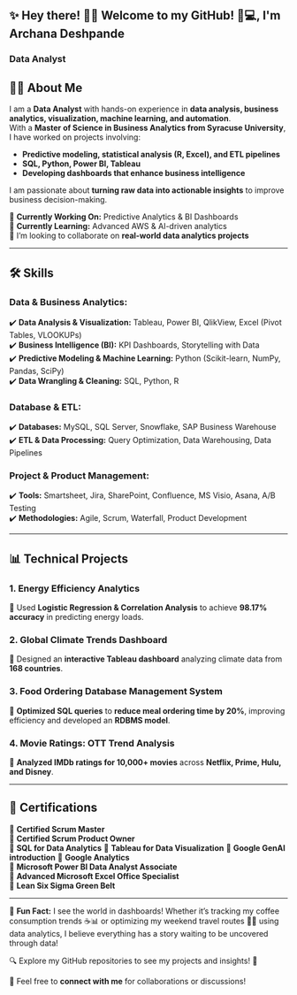 ## ✨ Hey there! 👋😃 Welcome to my GitHub! 🚀💻, I'm Archana Deshpande
### Data Analyst

## 👩‍💻 About Me  
I am a **Data Analyst** with hands-on experience in **data analysis, business analytics, visualization, machine learning, and automation**.  
With a **Master of Science in Business Analytics from Syracuse University**, I have worked on projects involving:  
- **Predictive modeling, statistical analysis (R, Excel), and ETL pipelines**  
- **SQL, Python, Power BI, Tableau**  
- **Developing dashboards that enhance business intelligence**

I am passionate about **turning raw data into actionable insights** to improve business decision-making.  

🔭 **Currently Working On:** Predictive Analytics & BI Dashboards  
🌱 **Currently Learning:** Advanced AWS & AI-driven analytics  
🤝 I’m looking to collaborate on **real-world data analytics projects**  

---

## 🛠 Skills  

### **Data & Business Analytics:**  
✔️ **Data Analysis & Visualization:** Tableau, Power BI, QlikView, Excel (Pivot Tables, VLOOKUPs)  
✔️ **Business Intelligence (BI):** KPI Dashboards, Storytelling with Data  
✔️ **Predictive Modeling & Machine Learning:** Python (Scikit-learn, NumPy, Pandas, SciPy)  
✔️ **Data Wrangling & Cleaning:** SQL, Python, R  

### **Database & ETL:**  
✔️ **Databases:** MySQL, SQL Server, Snowflake, SAP Business Warehouse  
✔️ **ETL & Data Processing:** Query Optimization, Data Warehousing, Data Pipelines

### **Project & Product Management:**  
✔️ **Tools:** Smartsheet, Jira, SharePoint, Confluence, MS Visio, Asana, A/B Testing  
✔️ **Methodologies:** Agile, Scrum, Waterfall, Product Development 

---

## 📊 Technical Projects  

### **1. Energy Efficiency Analytics**  
🔹 Used **Logistic Regression & Correlation Analysis** to achieve **98.17% accuracy** in predicting energy loads.  

### **2. Global Climate Trends Dashboard**  
🔹 Designed an **interactive Tableau dashboard** analyzing climate data from **168 countries**.  

### **3. Food Ordering Database Management System**  
🔹 **Optimized SQL queries** to **reduce meal ordering time by 20%**, improving efficiency and developed an **RDBMS model**.   

### **4. Movie Ratings: OTT Trend Analysis**  
🔹 **Analyzed IMDb ratings for 10,000+ movies** across **Netflix, Prime, Hulu, and Disney**.    

---

## 📜 Certifications  

📌 **Certified Scrum Master**  
📌 **Certified Scrum Product Owner**  
📌 **SQL for Data Analytics**
📌 **Tableau for Data Visualization**
📌 **Google GenAI introduction**
📌 **Google Analytics**  
📌 **Microsoft Power BI Data Analyst Associate**  
📌 **Advanced Microsoft Excel Office Specialist**  
📌 **Lean Six Sigma Green Belt**   

---

🧐 **Fun Fact:** I see the world in dashboards! Whether it’s tracking my coffee consumption trends ☕📊 or optimizing my weekend travel routes 🚗💨 using data analytics, I believe everything has a story waiting to be uncovered through data! 

🔍 Explore my GitHub repositories to see my projects and insights! 🚀

📢 Feel free to **connect with me** for collaborations or discussions! 

